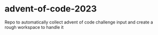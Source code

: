 # advent-of-code-2023

Repo to automatically collect advent of code challenge input and create a rough workspace to handle it